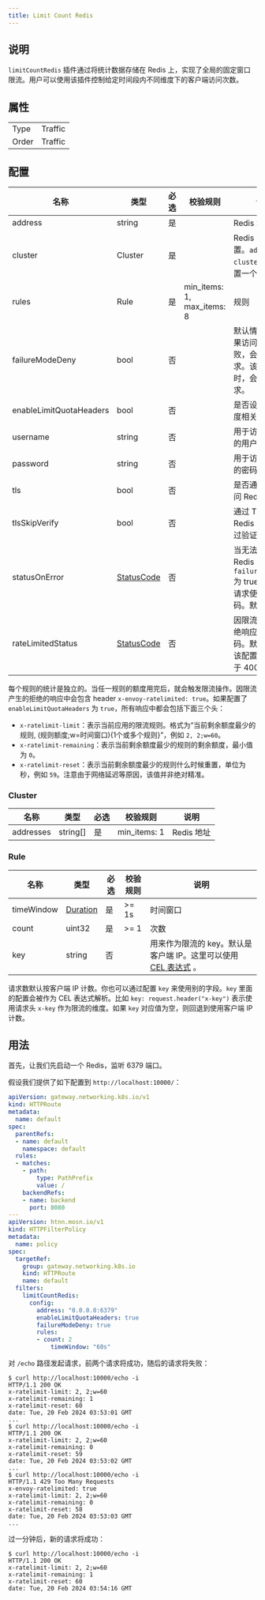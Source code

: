 ```yaml
---
title: Limit Count Redis
---
```


## 说明

`limitCountRedis` 插件通过将统计数据存储在 Redis 上，实现了全局的固定窗口限流。用户可以使用该插件控制给定时间段内不同维度下的客户端访问次数。

## 属性

|       |         |
| ----- | ------- |
| Type  | Traffic |
| Order | Traffic |

## 配置

| 名称                    | 类型                                | 必选 | 校验规则                   | 说明                                                                                |
| ----------------------- | ----------------------------------- | ---- | -------------------------- | ----------------------------------------------------------------------------------- |
| address                 | string                              | 是   |                            | Redis 地址                                                                          |
| cluster                 | Cluster                             | 是   |                            | Redis cluster 配置。`address` 和`cluster` 只能配置一个。                            |
| rules                   | Rule                                | 是   | min_items: 1, max_items: 8 | 规则                                                                                |
| failureModeDeny         | bool                                | 否   |                            | 默认情况下，如果访问 Redis 失败，会放行请求。该值为 true 时，会拒绝请求。           |
| enableLimitQuotaHeaders | bool                                | 否   |                            | 是否设置限流额度相关的响应头                                                        |
| username                | string                              | 否   |                            | 用于访问 Redis 的用户名                                                             |
| password                | string                              | 否   |                            | 用于访问 Redis 的密码                                                               |
| tls                     | bool                                | 否   |                            | 是否通过 TLS 访问 Redis                                                             |
| tlsSkipVerify           | bool                                | 否   |                            | 通过 TLS 访问 Redis 时是否跳过验证                                                  |
| statusOnError           | [StatusCode](../../type#statuscode) | 否   |                            | 当无法访问 Redis 且 `failureModeDeny` 为 true 时，拒绝请求使用的状态码。默认为 500. |
| rateLimitedStatus       | [StatusCode](../../type#statuscode) | 否   |                            | 因限流产生的拒绝响应的状态码。默认为 429. 该配置仅在不小于 400 时生效。             |

每个规则的统计是独立的。当任一规则的额度用完后，就会触发限流操作。因限流产生的拒绝的响应中会包含 header `x-envoy-ratelimited: true`。如果配置了 `enableLimitQuotaHeaders` 为 `true`，所有响应中都会包括下面三个头：

* `x-ratelimit-limit`：表示当前应用的限流规则。格式为“当前剩余额度最少的规则, (规则额度;w=时间窗口){1个或多个规则}”，例如 `2, 2;w=60`。
* `x-ratelimit-remaining`：表示当前剩余额度最少的规则的剩余额度，最小值为 `0`。
* `x-ratelimit-reset`：表示当前剩余额度最少的规则什么时候重置，单位为秒，例如 `59`。注意由于网络延迟等原因，该值并非绝对精准。

### Cluster

| 名称      | 类型     | 必选 | 校验规则     | 说明       |
| --------- | -------- | ---- | ------------ | ---------- |
| addresses | string[] | 是   | min_items: 1 | Redis 地址 |

### Rule

| 名称       | 类型                            | 必选 | 校验规则 | 说明                                                                          |
| ---------- | ------------------------------- | ---- | -------- | ----------------------------------------------------------------------------- |
| timeWindow | [Duration](../../type#duration) | 是   | >= 1s    | 时间窗口                                                                      |
| count      | uint32                          | 是   | >= 1     | 次数                                                                          |
| key        | string                          | 否   |          | 用来作为限流的 key。默认是客户端 IP。这里可以使用 [CEL 表达式](../../expr) 。 |

请求数默认按客户端 IP 计数。你也可以通过配置 `key` 来使用别的字段。`key` 里面的配置会被作为 CEL 表达式解析。比如 `key: request.header("x-key")` 表示使用请求头 `x-key` 作为限流的维度。如果 `key` 对应值为空，则回退到使用客户端 IP 计数。

## 用法

首先，让我们先启动一个 Redis，监听 6379 端口。

假设我们提供了如下配置到 `http://localhost:10000/`：

```yaml
apiVersion: gateway.networking.k8s.io/v1
kind: HTTPRoute
metadata:
  name: default
spec:
  parentRefs:
  - name: default
    namespace: default
  rules:
  - matches:
    - path:
        type: PathPrefix
        value: /
    backendRefs:
    - name: backend
      port: 8080
---
apiVersion: htnn.mosn.io/v1
kind: HTTPFilterPolicy
metadata:
  name: policy
spec:
  targetRef:
    group: gateway.networking.k8s.io
    kind: HTTPRoute
    name: default
  filters:
    limitCountRedis:
      config:
        address: "0.0.0.0:6379"
        enableLimitQuotaHeaders: true
        failureModeDeny: true
        rules:
        - count: 2
            timeWindow: "60s"
```

对 `/echo` 路径发起请求，前两个请求将成功，随后的请求将失败：

```
$ curl http://localhost:10000/echo -i
HTTP/1.1 200 OK
x-ratelimit-limit: 2, 2;w=60
x-ratelimit-remaining: 1
x-ratelimit-reset: 60
date: Tue, 20 Feb 2024 03:53:01 GMT
...
$ curl http://localhost:10000/echo -i
HTTP/1.1 200 OK
x-ratelimit-limit: 2, 2;w=60
x-ratelimit-remaining: 0
x-ratelimit-reset: 59
date: Tue, 20 Feb 2024 03:53:02 GMT
...
$ curl http://localhost:10000/echo -i
HTTP/1.1 429 Too Many Requests
x-envoy-ratelimited: true
x-ratelimit-limit: 2, 2;w=60
x-ratelimit-remaining: 0
x-ratelimit-reset: 58
date: Tue, 20 Feb 2024 03:53:03 GMT
...
```

过一分钟后，新的请求将成功：

```
$ curl http://localhost:10000/echo -i
HTTP/1.1 200 OK
x-ratelimit-limit: 2, 2;w=60
x-ratelimit-remaining: 1
x-ratelimit-reset: 60
date: Tue, 20 Feb 2024 03:54:16 GMT
```
